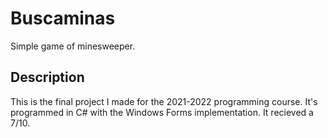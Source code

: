# Buscaminas

Simple game of minesweeper.

## Description

This is the final project I made for the 2021-2022 programming course. It's programmed in C# with the Windows Forms implementation. It recieved a 7/10.
